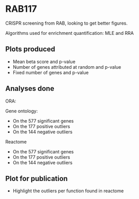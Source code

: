 # RAB117

CRISPR screening from RAB, looking to get better figures.

Algorithms used for enrichment quantification: MLE and RRA

## Plots produced

- Mean beta score and p-value
- Number of genes attributed at random and p-value
- Fixed number of genes and p-value

## Analyses done

ORA:

Gene ontology: 

- On the 577 significant genes
- On the 177 positive outliers
- On the 144 negative outliers

Reactome

- On the 577 significant genes
- On the 177 positive outliers
- On the 144 negative outliers

## Plot for publication

- Highlight the outliers per function found in reactome




